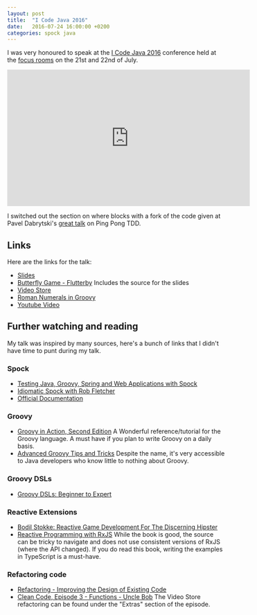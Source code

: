 ```yaml
---
layout: post
title:  "I Code Java 2016"
date:   2016-07-24 16:00:00 +0200
categories: spock java 
---
```


I was very honoured to speak at the [I Code Java 2016](http://j-sa.co/)
conference held at the [focus rooms](http://www.focusrooms.co.za/) on
the 21st and 22nd of July.

<iframe width="560" height="315" src="https://www.youtube.com/embed/js7EVbrpQZ0" frameborder="0" allowfullscreen></iframe>

I switched out the
section on where blocks with a fork of the code given at Pavel
Dabrytski's [great talk](https://www.youtube.com/watch?v=HR8aBqxAUGc) on
Ping Pong TDD.

## Links

Here are the links for the talk:

-   [Slides](/talks/icj2016/slides.html)
-   [Butterfly Game -
    Flutterby](https://github.com/OryxGazella/expressive-tests-with-groovy-and-spock)
    Includes the source for the slides
-   [Video Store](https://github.com/OryxGazella/videostore/)
-   [Roman Numerals in Groovy](https://github.com/OryxGazella/pingpongtdd)
-   [Youtube Video](https://youtu.be/js7EVbrpQZ0)

## Further watching and reading

My talk was inspired by many sources, here's a bunch of links that I
didn't have time to punt during my talk.

### Spock

-   [Testing Java, Groovy, Spring and Web Applications with Spock](https://www.youtube.com/watch?v=GYszXrJtxKA)
-   [Idiomatic Spock with Rob Fletcher](https://www.youtube.com/watch?v=RuTupC0I59M)
-   [Official Documentation](http://docs.spockframework.org/)

### Groovy

-   [Groovy in Action, Second
    Edition](https://www.manning.com/books/groovy-in-action-second-edition)
    A Wonderful reference/tutorial for the Groovy language. A must have
    if you plan to write Groovy on a daily basis.
-   [Advanced Groovy Tips and
    Tricks](https://www.youtube.com/watch?v=xzc-LoJ0mt0) Despite the
    name, it's very accessible to Java developers who know little to
    nothing about Groovy.

### Groovy DSLs

-   [Groovy DSLs: Beginner to
    Expert](https://www.youtube.com/watch?v=rk9ZR2EkE3g)

### Reactive Extensions

-   [Bodil Stokke: Reactive Game Development For The Discerning
    Hipster](https://www.youtube.com/watch?v=x8mmAu7ZR9Y)
-   [Reactive Programming with
    RxJS](https://pragprog.com/book/smreactjs/reactive-programming-with-rxjs)
    While the book is good, the source can be tricky to navigate and
    does not use consistent versions of RxJS (where the API changed). If
    you do read this book, writing the examples in TypeScript is
    a must-have.

### Refactoring code

-   [Refactoring - Improving the Design of Existing
    Code](http://martinfowler.com/books/refactoring.html)
-   [Clean Code, Episode 3 - Functions - Uncle
    Bob](https://cleancoders.com/episode/clean-code-episode-3/show) The
    Video Store refactoring can be found under the "Extras" section of
    the episode.
